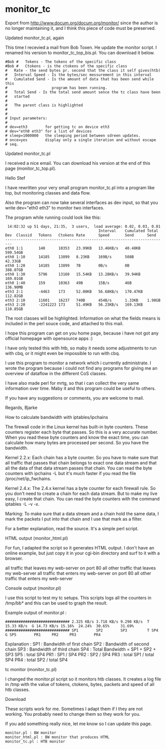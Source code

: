 # monitor_tc
Export from http://www.docum.org/docum.org/monitor/ 
since the author is no longer maintaining it, and I think this piece of code must be preserved. 



Updated monitor_tc.pl, again

This time I recevied a mail from Bob Toxen. He update the monitor script. I renamed his version to monitor_tc_top_bis.pl. You can download it below.

    #Bob #   Tokens - The tokens of the specific class
    #Bob #   Ctokens - is the ctokens of the specific class
    #   Rate - the send bytes pr. second that the class it self gives(htb)
    #   Interval Speed - Is the bytes/sec messurement in this interval
    #   Cumulated Send - Is the amount of data that has been send while this
    #                    program has been running.
    #   Total Send - Is the total send amount sence the tc class have been
    #   started
    #
    #   The parent class is highlighted
    #
    #
    # Input parameters:
    #
    # dev=eth3        for getting tc on device eth3
    # dev="eth0 eth3" for a list of devices
    # sleep=1000000   the sleeping period between sdreen updates.
    # once=yes        display only a single iteration and without escape
    # seq.

Updated monitor_tc.pl

I received a nice email. You can download his version at the end of this page (monitor_tc_top.pl).

Hello Stef

I have rewritten your very small program monitor_tc.pl into a program like top,
but monitoring classes and data flow.

Also the program can now take several interfaces as dev input, so that you write
dev="eth0 eth3" to monitor two interfaces.

The program while running could look like this:

     14:02:32 up 51 days, 21:35,  3 users,  load average: 0.02, 0.03, 0.01
                                              Interval    Cumulated Total
    Dev  Classid   Tokens   Ctokens Rate      Speed       Send      Send
    -------------------------------------------------------------------------
    eth0 1:1       148      10353   23.99KB   13.46KB/s   40.48KB   599.54GB
    eth0 1:10      14185    13899   8.23KB    169B/s      508B      42.33GB
    eth0 1:20      14185    13899   7B        0B/s        0B        388.07GB
    eth0 1:30      5796     13160   15.54KB   13.28KB/s   39.94KB   169.01GB
    eth0 1:40      159      10363   49B       15B/s       46B       136.90MB
    eth3 2:1       -4463    173     52.00KB   56.68KB/s   170.47KB  112.82GB
    eth3 2:10      11601    16237   740B      454B/s      1.33KB    1.98GB
    eth3 2:20      -2241223 173     51.49KB   56.23KB/s   169.13KB  110.85GB



The root classes will be highlighted. Information on what the fields means is
included in the perl souce code, and attached to this mail.


I hope this program can get on you home page, because i have not got any
official homepage with opensource apps :)

I have only tested this with htb, so maby it needs some adjustments to run with
cbq, or it might even be impossible to run with cbq.

I use this program to monitor a network which i currently administrate. I wrote
the program because i could not find any programs for giving me an overview of
dataflow in the different CoS classes.

I have also made perl for mrtg, so that i can collect the very same information
over time. Maby it and this program could be useful to others.

If you have any suggestions or comments, you are welcome to mail.

Regards,
Bjarke

How to calculate bandwidth with iptables/ipchains

The firewall code in the Linux kernel has built-in byte counters. These counters register each byte that passes. So this is a very accurate number. When you read these byte counters and know the exact time, you can calculate how many bytes are processed per second. So you have the bandwidth.

Kernel 2.2.x: Each chain has a byte counter. So you have to make sure that all traffic that passes that chain belongs to exact one data stream and that all the data of that data stream passes that chain. You can read the byte counters with ipchains -L but it's much faster if you read the file /proc/net/ip_fwchains.

Kernel 2.4.x: The 2.4.x kernel has a byte counter for each firewall rule. So you don't need to create a chain for each data stream. But to make my live easy, I create that chain. You can read the byte counters with the command iptables -L -v -x.

Marking: To make sure that a data stream and a chain hold the same data, I mark the packets I put into that chain and I use that mark as a filter.

For a better explanation, read the source. It's a simple perl script.

HTML output (monitor_html.pl)

For fun, I adapted the script so it generates HTML output. I don't have an online example, but just copy it in your cgi-bin directory and surf to it with a browser.

all traffic that leaves my web-server on port 80 	all other traffic that leaves my web-server 	all traffic that enters my web-server on port 80 	all other traffic that enters my web-server


Console output (monitor.pl)

I use this script to test my tc setups. This scripts logs all the counters in /tmp/bb* and this can be used to graph the result.

Example output of monitor.pl :

    ############################# 2.325 KB/s 3.718 KB/s 9.290 KB/s  T 15.33 KB/s  G 14.73 KB/s 15.16%  24.24%  30.65%     31.69%
    ############################# SP1        SP2        SP3         T SP4         G SP5        PR1     PR2     PR3        PR4

Explanation :
SP1 : Bandwidth of first chain
SP2 : Bandwidth of second chain
SP3 : Bandwidth of third chain
SP4 : Total Bandwidth = SP1 + SP2 + SP3
SP5 : total SP4
PR1 : SP1 / SP4
PR2 : SP2 / SP4
PR3 : total SP1 / total SP4
PR4 : total SP2 / total SP4 

tc monitor (monitor_tc.pl)

I changed the monitor.pl script so it monitors htb classes. It creates a log file in /tmp with the value of tokens, ctokens, bytes, packets and speed of all htb classes.

Download

These scripts work for me. Sometimes I adapt them if I they are not working. You probably need to change them so they work for you.

If you add something really nice, let me know so I can update this page.

    monitor.pl : BW monitor
    monitor_html.pl : BW monitor that produces HTML
    monitor_tc.pl : HTB monitor 

